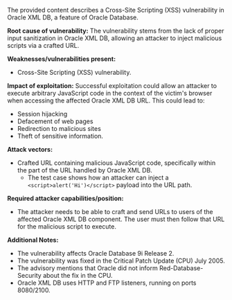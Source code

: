The provided content describes a Cross-Site Scripting (XSS) vulnerability in Oracle XML DB, a feature of Oracle Database.

**Root cause of vulnerability:**
The vulnerability stems from the lack of proper input sanitization in Oracle XML DB, allowing an attacker to inject malicious scripts via a crafted URL.

**Weaknesses/vulnerabilities present:**
- Cross-Site Scripting (XSS) vulnerability.

**Impact of exploitation:**
Successful exploitation could allow an attacker to execute arbitrary JavaScript code in the context of the victim's browser when accessing the affected Oracle XML DB URL. This could lead to:
   - Session hijacking
   - Defacement of web pages
   - Redirection to malicious sites
   - Theft of sensitive information.

**Attack vectors:**
- Crafted URL containing malicious JavaScript code, specifically within the part of the URL handled by Oracle XML DB.
   - The test case shows how an attacker can inject a `<script>alert('Hi')</script>` payload into the URL path.

**Required attacker capabilities/position:**
- The attacker needs to be able to craft and send URLs to users of the affected Oracle XML DB component. The user must then follow that URL for the malicious script to execute.

**Additional Notes:**
- The vulnerability affects Oracle Database 9i Release 2.
- The vulnerability was fixed in the Critical Patch Update (CPU) July 2005.
- The advisory mentions that Oracle did not inform Red-Database-Security about the fix in the CPU.
- Oracle XML DB uses HTTP and FTP listeners, running on ports 8080/2100.
